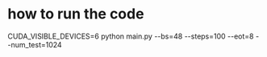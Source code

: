 # how to run the code 
CUDA_VISIBLE_DEVICES=6 python main.py --bs=48 --steps=100 --eot=8 --num_test=1024